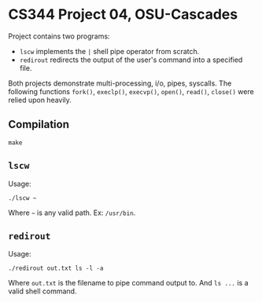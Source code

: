 # CS344 Project 04, OSU-Cascades

Project contains two programs:

- `lscw` implements the `|` shell pipe operator from scratch.
- `redirout` redirects the output of the user's command into a specified file.

Both projects demonstrate multi-processing, i/o, pipes, syscalls. The following functions `fork()`, `execlp()`, `execvp()`, `open()`, `read()`, `close()` were relied upon heavily.

## Compilation

```
make
```

## `lscw`

Usage:

```
./lscw ~
```

Where `~` is any valid path. Ex: `/usr/bin`.

## `redirout`

Usage:

```
./redirout out.txt ls -l -a
```

Where `out.txt` is the filename to pipe command output to. And `ls ...` is a valid shell command.
